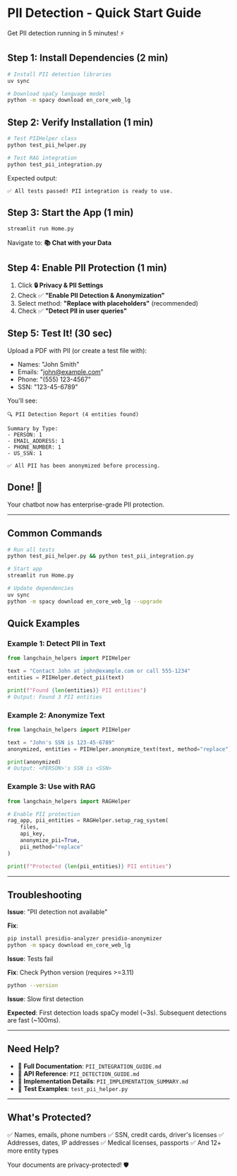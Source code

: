 # PII Detection - Quick Start Guide

Get PII detection running in 5 minutes! ⚡

## Step 1: Install Dependencies (2 min)

```bash
# Install PII detection libraries
uv sync

# Download spaCy language model
python -m spacy download en_core_web_lg
```

## Step 2: Verify Installation (1 min)

```bash
# Test PIIHelper class
python test_pii_helper.py

# Test RAG integration
python test_pii_integration.py
```

Expected output:
```
✅ All tests passed! PII integration is ready to use.
```

## Step 3: Start the App (1 min)

```bash
streamlit run Home.py
```

Navigate to: **📚 Chat with your Data**

## Step 4: Enable PII Protection (1 min)

1. Click **🔒 Privacy & PII Settings**
2. Check ✅ **"Enable PII Detection & Anonymization"**
3. Select method: **"Replace with placeholders"** (recommended)
4. Check ✅ **"Detect PII in user queries"**

## Step 5: Test It! (30 sec)

Upload a PDF with PII (or create a test file with):
- Names: "John Smith"
- Emails: "john@example.com"
- Phone: "(555) 123-4567"
- SSN: "123-45-6789"

You'll see:
```
🔍 PII Detection Report (4 entities found)

Summary by Type:
- PERSON: 1
- EMAIL_ADDRESS: 1
- PHONE_NUMBER: 1
- US_SSN: 1

✅ All PII has been anonymized before processing.
```

## Done! 🎉

Your chatbot now has enterprise-grade PII protection.

---

## Common Commands

```bash
# Run all tests
python test_pii_helper.py && python test_pii_integration.py

# Start app
streamlit run Home.py

# Update dependencies
uv sync
python -m spacy download en_core_web_lg --upgrade
```

## Quick Examples

### Example 1: Detect PII in Text

```python
from langchain_helpers import PIIHelper

text = "Contact John at john@example.com or call 555-1234"
entities = PIIHelper.detect_pii(text)

print(f"Found {len(entities)} PII entities")
# Output: Found 3 PII entities
```

### Example 2: Anonymize Text

```python
from langchain_helpers import PIIHelper

text = "John's SSN is 123-45-6789"
anonymized, entities = PIIHelper.anonymize_text(text, method="replace")

print(anonymized)
# Output: <PERSON>'s SSN is <SSN>
```

### Example 3: Use with RAG

```python
from langchain_helpers import RAGHelper

# Enable PII protection
rag_app, pii_entities = RAGHelper.setup_rag_system(
    files,
    api_key,
    anonymize_pii=True,
    pii_method="replace"
)

print(f"Protected {len(pii_entities)} PII entities")
```

---

## Troubleshooting

**Issue**: "PII detection not available"

**Fix**:
```bash
pip install presidio-analyzer presidio-anonymizer
python -m spacy download en_core_web_lg
```

**Issue**: Tests fail

**Fix**: Check Python version (requires >=3.11)
```bash
python --version
```

**Issue**: Slow first detection

**Expected**: First detection loads spaCy model (~3s). Subsequent detections are fast (~100ms).

---

## Need Help?

- 📖 **Full Documentation**: `PII_INTEGRATION_GUIDE.md`
- 🔧 **API Reference**: `PII_DETECTION_GUIDE.md`
- 📝 **Implementation Details**: `PII_IMPLEMENTATION_SUMMARY.md`
- 🧪 **Test Examples**: `test_pii_helper.py`

---

## What's Protected?

✅ Names, emails, phone numbers
✅ SSN, credit cards, driver's licenses
✅ Addresses, dates, IP addresses
✅ Medical licenses, passports
✅ And 12+ more entity types

Your documents are privacy-protected! 🛡️
